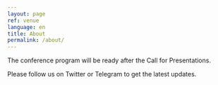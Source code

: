 ```yaml
---
layout: page
ref: venue
language: en
title: About
permalink: /about/
---
```


The conference program will be ready after the Call for Presentations.

Please follow us on Twitter or Telegram to get the latest updates.
